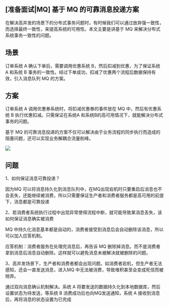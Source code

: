 ## [准备面试|MQ] 基于 MQ 的可靠消息投递方案

在解决高并发的场景下的分布式事务问题时，有时候我们可以通过放弃强一致性，而选择最终一致性，来提高系统的可用性。本文主要是讲基于 MQ 来解决分布式系统事务一致性的问题。

## 场景

订单系统 A 确认下单后，需要调用优惠系统 B，然后扣减到优惠，为了保证系统 A 和系统 B 事务的一致性。经过下单成功，扣减了优惠两个流程后数据保持有效，引入消息队列 MQ 的方案。

## 方案

订单系统 A 调用优惠券系统时，将扣减优惠券的事件放在 MQ 中，然后有优惠系统 B 执行优惠扣减。只需保证在系统A 和系统B的高可用情况下，就能解决分布式事务的问题。

基于 MQ 的可靠消息投递的方案不仅可以解决由于业务流程的同步执行而造成的阻塞问题，还可以实现业务解耦合流量削峰。

![](/Users/jasenyang/Documents/pictures/pro-pic/2022-08-25-22-55-38-image.png)

## 问题

1、如何保证消息可靠投递？

因为MQ 可以将消息持久化到消息队列中，在MQ出现宕机时只要重启后消息也不会丢失，还能继续被消费，所以只需要保证生产者和消费者服务都是高可用的前提下，消息都是可靠投递

2、若消费者系统执行过程中出现异常使得流程中断，就可能导致某消息丢失，该如何保证消息确实被消费

MQ 中持久化消息基本都是自动的，消费者接受到消息后会自动删除该消息，所以可以加入应答机制。

应答机制：消费者服务在处理完消息后，再告诉 MQ 删除掉消息。而不是消费者拿到消息后消息自动删除。这样就可以避免消息未被解决就被删除的问题。

3、高并发场景下，生产者和消费者都会出现问题。如消费者宕机，但生产者无法感知，还会一直发送消息，进入MQ 中无法被消费，导致堆积甚至会变成死信而被抛弃。

通过双向消息确认机制解决。系统 A 将要发送的数据持久化到本地数据库，然后设置状态为待发送，等系统 B 消费成功后也向MQ发送通知，系统 A 接收到消息后，再将消息的状态设置为已完成
